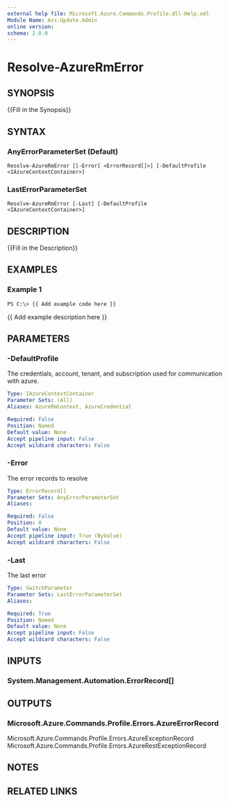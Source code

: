 ```yaml
---
external help file: Microsoft.Azure.Commands.Profile.dll-Help.xml
Module Name: Azs.Update.Admin
online version: 
schema: 2.0.0
---
```


# Resolve-AzureRmError

## SYNOPSIS
{{Fill in the Synopsis}}

## SYNTAX

### AnyErrorParameterSet (Default)
```
Resolve-AzureRmError [[-Error] <ErrorRecord[]>] [-DefaultProfile <IAzureContextContainer>]
```

### LastErrorParameterSet
```
Resolve-AzureRmError [-Last] [-DefaultProfile <IAzureContextContainer>]
```

## DESCRIPTION
{{Fill in the Description}}

## EXAMPLES

### Example 1
```
PS C:\> {{ Add example code here }}
```

{{ Add example description here }}

## PARAMETERS

### -DefaultProfile
The credentials, account, tenant, and subscription used for communication with azure.

```yaml
Type: IAzureContextContainer
Parameter Sets: (All)
Aliases: AzureRmContext, AzureCredential

Required: False
Position: Named
Default value: None
Accept pipeline input: False
Accept wildcard characters: False
```

### -Error
The error records to resolve

```yaml
Type: ErrorRecord[]
Parameter Sets: AnyErrorParameterSet
Aliases: 

Required: False
Position: 0
Default value: None
Accept pipeline input: True (ByValue)
Accept wildcard characters: False
```

### -Last
The last error

```yaml
Type: SwitchParameter
Parameter Sets: LastErrorParameterSet
Aliases: 

Required: True
Position: Named
Default value: None
Accept pipeline input: False
Accept wildcard characters: False
```

## INPUTS

### System.Management.Automation.ErrorRecord[]


## OUTPUTS

### Microsoft.Azure.Commands.Profile.Errors.AzureErrorRecord
Microsoft.Azure.Commands.Profile.Errors.AzureExceptionRecord
Microsoft.Azure.Commands.Profile.Errors.AzureRestExceptionRecord


## NOTES

## RELATED LINKS

